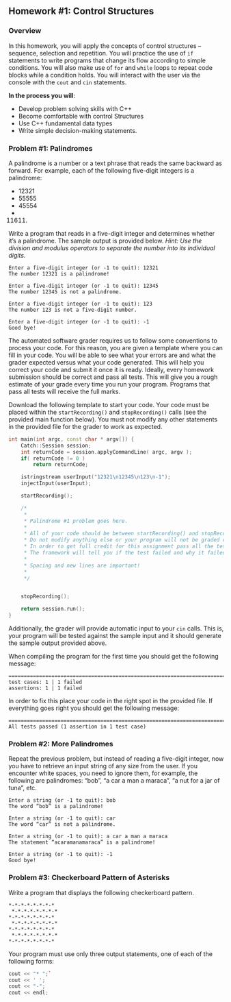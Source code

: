 ## Homework #1: Control Structures

### Overview
In this homework, you will apply the concepts of control structures – sequence, selection and repetition. You will practice the use of `if` statements to write programs that change its flow according to simple conditions. You will also make use of `for` and `while` loops to repeat code blocks while a condition holds. You will interact with the user via the console with the `cout` and `cin` statements.

**In the process you will**:
* Develop problem solving skills with C++
* Become comfortable with control Structures
* Use C++ fundamental data types
* Write simple decision-making statements.

### Problem #1: Palindromes
A palindrome is a number or a text phrase that reads the same backward as forward. For example, each of the following five-digit integers is a palindrome:
* 12321
* 55555
* 45554
* 11611.

Write a program that reads in a five-digit integer and determines whether it’s a palindrome. The sample output is provided below. *Hint: Use the division and modulus operators to separate the number into its individual digits.*

```
Enter a five-digit integer (or -1 to quit): 12321
The number 12321 is a palindrome!

Enter a five-digit integer (or -1 to quit): 12345
The number 12345 is not a palindrome.

Enter a five-digit integer (or -1 to quit): 123
The number 123 is not a five-digit number.

Enter a five-digit integer (or -1 to quit): -1
Good bye!
```

The automated software grader requires us to follow some conventions to process your code. For this reason, you are given a template where you can fill in your code. You will be able to see what your errors are and what the grader expected versus what your code generated. This will help you correct your code and submit it once it is ready. Ideally, every homework submission should be correct and pass all tests. This will give you a rough estimate of your grade every time you run your program. Programs that pass all tests will receive the full marks.

Download the following template to start your code. Your code must be placed within the `startRecording()` and `stopRecording()` calls (see the provided main function below). You must not modify any other statements in the provided file for the grader to work as expected.

```c++
int main(int argc, const char * argv[]) {
    Catch::Session session;
    int returnCode = session.applyCommandLine( argc, argv );
    if( returnCode != 0 )
        return returnCode;

    istringstream userInput("12321\n12345\n123\n-1");
    injectInput(userInput);

    startRecording();

    /*
     *
     * Palindrome #1 problem goes here.
     *
     * All of your code should be between startRecording() and stopRecording();
     * Do not modify anything else or your program will not be graded correctly.
     * In order to get full credit for this assignment pass all the test cases.
     * The framework will tell you if the test failed and why it failed.
     *
     * Spacing and new lines are important!
     *
     */


    stopRecording();

    return session.run();
}
```

Additionally, the grader will provide automatic input to your `cin` calls. This is, your program will be tested against the sample input and it should generate the sample output provided above.

When compiling the program for the first time you should get the following message:

```
===============================================================================
test cases: 1 | 1 failed
assertions: 1 | 1 failed

```

In order to fix this place your code in the right spot in the provided file. If everything goes right you should get the following message:

```
===============================================================================
All tests passed (1 assertion in 1 test case)

```

### Problem #2: More Palindromes
Repeat the previous problem, but instead of reading a five-digit integer, now you have to retrieve an input string of any size from the user. If you encounter white spaces, you need to ignore them, for example, the following are palindromes: “bob”, “a car a man a maraca”, “a nut for a jar of tuna”, etc.

```
Enter a string (or -1 to quit): bob
The word “bob” is a palindrome!

Enter a string (or -1 to quit): car
The word “car” is not a palindrome.

Enter a string (or -1 to quit): a car a man a maraca
The statement “acaramanamaraca” is a palindrome!

Enter a string (or -1 to quit): -1
Good bye!
```

### Problem #3: Checkerboard Pattern of Asterisks
Write a program that displays the following checkerboard pattern.

```
*-*-*-*-*-*-*-*
 *-*-*-*-*-*-*-*
*-*-*-*-*-*-*-*
 *-*-*-*-*-*-*-*
*-*-*-*-*-*-*-*
 *-*-*-*-*-*-*-*
*-*-*-*-*-*-*-*
```

Your program must use only three output statements, one of each of the following forms:

```c++
cout << "* ";`
cout << ' ';
cout << "-";
cout << endl;

```
